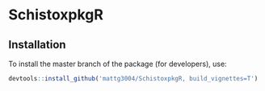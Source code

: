 # SchistoxpkgR



## Installation


To install the master branch of the package (for developers), use:

```R
devtools::install_github('mattg3004/SchistoxpkgR, build_vignettes=T')
```
